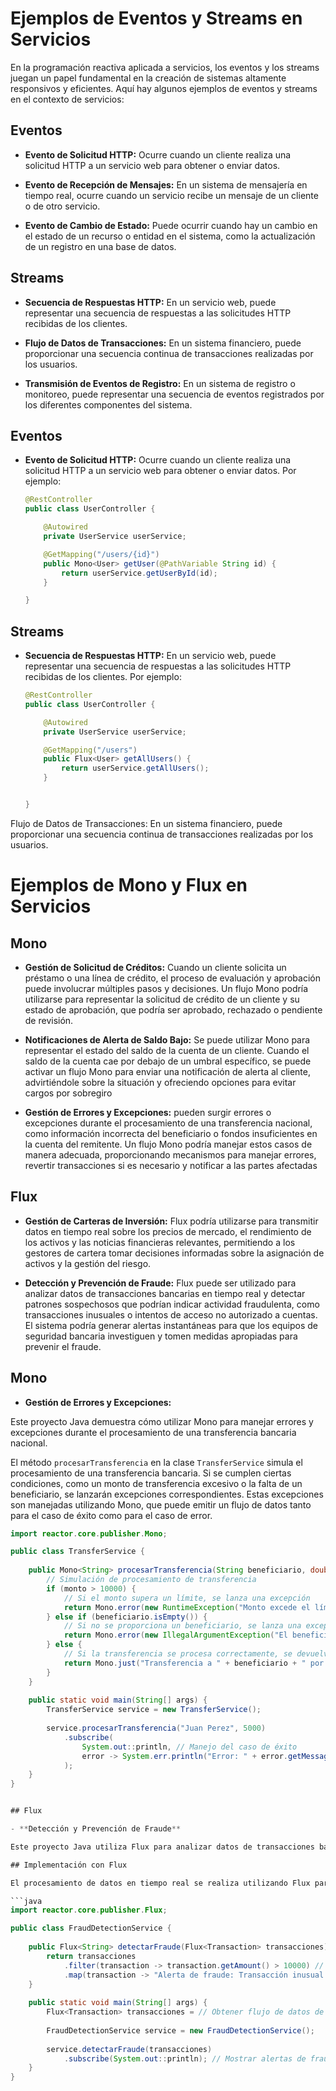 # Ejemplos de Eventos y Streams en Servicios

En la programación reactiva aplicada a servicios, los eventos y los streams juegan un papel fundamental en la creación de sistemas altamente responsivos y eficientes. Aquí hay algunos ejemplos de eventos y streams en el contexto de servicios:

## Eventos

- **Evento de Solicitud HTTP:** Ocurre cuando un cliente realiza una solicitud HTTP a un servicio web para obtener o enviar datos.

- **Evento de Recepción de Mensajes:** En un sistema de mensajería en tiempo real, ocurre cuando un servicio recibe un mensaje de un cliente o de otro servicio.

- **Evento de Cambio de Estado:** Puede ocurrir cuando hay un cambio en el estado de un recurso o entidad en el sistema, como la actualización de un registro en una base de datos.

## Streams

- **Secuencia de Respuestas HTTP:** En un servicio web, puede representar una secuencia de respuestas a las solicitudes HTTP recibidas de los clientes.

- **Flujo de Datos de Transacciones:** En un sistema financiero, puede proporcionar una secuencia continua de transacciones realizadas por los usuarios.

- **Transmisión de Eventos de Registro:** En un sistema de registro o monitoreo, puede representar una secuencia de eventos registrados por los diferentes componentes del sistema.


## Eventos

- **Evento de Solicitud HTTP:** Ocurre cuando un cliente realiza una solicitud HTTP a un servicio web para obtener o enviar datos. Por ejemplo:

  ```java
  @RestController
  public class UserController {
  
      @Autowired
      private UserService userService;
  
      @GetMapping("/users/{id}")
      public Mono<User> getUser(@PathVariable String id) {
          return userService.getUserById(id);
      }

  }


## Streams

- **Secuencia de Respuestas HTTP:** En un servicio web, puede representar una secuencia de respuestas a las solicitudes HTTP recibidas de los clientes. Por ejemplo:

  ```java
  @RestController
  public class UserController {
  
      @Autowired
      private UserService userService;
  
      @GetMapping("/users")
      public Flux<User> getAllUsers() {
          return userService.getAllUsers();
      }
  

  }

Flujo de Datos de Transacciones: En un sistema financiero, puede proporcionar una secuencia continua de transacciones realizadas por los usuarios.

# Ejemplos de Mono y Flux en Servicios

## Mono

- **Gestión de Solicitud de Créditos:** Cuando un cliente solicita un préstamo o una línea de crédito, el proceso de evaluación y aprobación puede involucrar múltiples pasos y decisiones. Un flujo Mono podría utilizarse para representar la solicitud de crédito de un cliente y su estado de aprobación, que podría ser aprobado, rechazado o pendiente de revisión.

- **Notificaciones de Alerta de Saldo Bajo:** Se puede utilizar Mono para representar el estado del saldo de la cuenta de un cliente. Cuando el saldo de la cuenta cae por debajo de un umbral específico, se puede activar un flujo Mono para enviar una notificación de alerta al cliente, advirtiéndole sobre la situación y ofreciendo opciones para evitar cargos por sobregiro


- **Gestión de Errores y Excepciones:**  pueden surgir errores o excepciones durante el procesamiento de una transferencia nacional, como información incorrecta del beneficiario o fondos insuficientes en la cuenta del remitente. Un flujo Mono podría manejar estos casos de manera adecuada, proporcionando mecanismos para manejar errores, revertir transacciones si es necesario y notificar a las partes afectadas

## Flux

- **Gestión de Carteras de Inversión:**  Flux podría utilizarse para transmitir datos en tiempo real sobre los precios de mercado, el rendimiento de los activos y las noticias financieras relevantes, permitiendo a los gestores de cartera tomar decisiones informadas sobre la asignación de activos y la gestión del riesgo.

- **Detección y Prevención de Fraude:** Flux puede ser utilizado para analizar datos de transacciones bancarias en tiempo real y detectar patrones sospechosos que podrían indicar actividad fraudulenta, como transacciones inusuales o intentos de acceso no autorizado a cuentas. El sistema podría generar alertas instantáneas para que los equipos de seguridad bancaria investiguen y tomen medidas apropiadas para prevenir el fraude.


## Mono 

- **Gestión de Errores y Excepciones:**

Este proyecto Java demuestra cómo utilizar Mono para manejar errores y excepciones durante el procesamiento de una transferencia bancaria nacional.


El método `procesarTransferencia` en la clase `TransferService` simula el procesamiento de una transferencia bancaria. Si se cumplen ciertas condiciones, como un monto de transferencia excesivo o la falta de un beneficiario, se lanzarán excepciones correspondientes. Estas excepciones son manejadas utilizando Mono, que puede emitir un flujo de datos tanto para el caso de éxito como para el caso de error.

```java
import reactor.core.publisher.Mono;

public class TransferService {
    
    public Mono<String> procesarTransferencia(String beneficiario, double monto) {
        // Simulación de procesamiento de transferencia
        if (monto > 10000) {
            // Si el monto supera un límite, se lanza una excepción
            return Mono.error(new RuntimeException("Monto excede el límite permitido"));
        } else if (beneficiario.isEmpty()) {
            // Si no se proporciona un beneficiario, se lanza una excepción
            return Mono.error(new IllegalArgumentException("El beneficiario no puede estar vacío"));
        } else {
            // Si la transferencia se procesa correctamente, se devuelve un mensaje de confirmación
            return Mono.just("Transferencia a " + beneficiario + " por $" + monto + " procesada correctamente");
        }
    }
    
    public static void main(String[] args) {
        TransferService service = new TransferService();
        
        service.procesarTransferencia("Juan Perez", 5000)
            .subscribe(
                System.out::println, // Manejo del caso de éxito
                error -> System.err.println("Error: " + error.getMessage()) // Manejo del error
            );
    }
}


## Flux

- **Detección y Prevención de Fraude**

Este proyecto Java utiliza Flux para analizar datos de transacciones bancarias en tiempo real y detectar patrones sospechosos que podrían indicar actividad fraudulenta. El sistema genera alertas instantáneas para que los equipos de seguridad bancaria investiguen y tomen medidas apropiadas para prevenir el fraude.

## Implementación con Flux

El procesamiento de datos en tiempo real se realiza utilizando Flux para gestionar el flujo continuo de transacciones bancarias. Se aplican filtros y análisis en tiempo real para identificar patrones sospechosos, como transacciones inusuales o intentos de acceso no autorizado a cuentas.

```java
import reactor.core.publisher.Flux;

public class FraudDetectionService {
    
    public Flux<String> detectarFraude(Flux<Transaction> transacciones) {
        return transacciones
            .filter(transaction -> transaction.getAmount() > 10000) // Filtrar transacciones de monto alto
            .map(transaction -> "Alerta de fraude: Transacción inusual detectada - " + transaction.toString()); // Mapear transacciones sospechosas a mensajes de alerta
    }
    
    public static void main(String[] args) {
        Flux<Transaction> transacciones = // Obtener flujo de datos de transacciones bancarias en tiempo real
        
        FraudDetectionService service = new FraudDetectionService();
        
        service.detectarFraude(transacciones)
            .subscribe(System.out::println); // Mostrar alertas de fraude en la consola
    }
}
